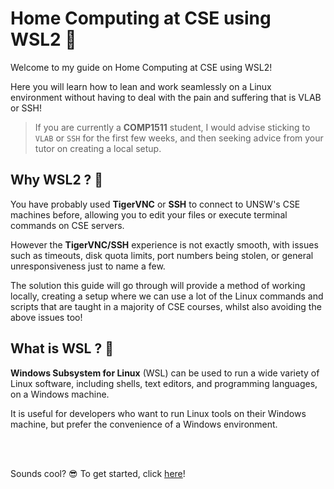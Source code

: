 # Home Computing at CSE using WSL2 🥳 

Welcome to my guide on Home Computing at CSE using WSL2!

Here you will learn how to lean and work seamlessly on a Linux environment without having to deal with the pain and suffering that is VLAB or SSH!
> If you are currently a **COMP1511** student, I would advise sticking to `VLAB` or `SSH` for the first few weeks, and then seeking advice from your tutor on creating a local setup.

## Why WSL2 ? 🤔
You have probably used **TigerVNC** or **SSH** to connect to UNSW's CSE machines before, allowing you to edit your files or execute terminal commands on CSE servers. 

However the **TigerVNC/SSH** experience is not exactly smooth, with issues such as timeouts, disk quota limits, port numbers being stolen, or general unresponsiveness just to name a few.

The solution this guide will go through will provide a method of working locally, creating a setup where we can use a lot of the Linux commands and scripts that are taught in a majority of CSE courses, whilst also avoiding the above issues too!

## What is WSL ? 🧠

**Windows Subsystem for Linux** (WSL) can be used to run a wide variety of Linux software, including shells, text editors, and programming languages, on a Windows machine. 

It is useful for developers who want to run Linux tools on their Windows machine, but prefer the convenience of a Windows environment.

<br />
<br />

Sounds cool? 😎 To get started, click [here](installation.md)!